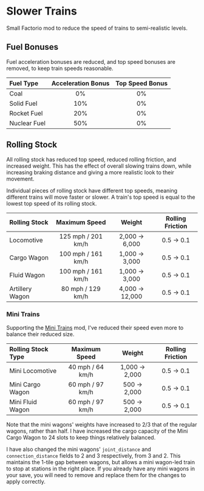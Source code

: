 # Slower Trains
Small Factorio mod to reduce the speed of trains to semi-realistic levels.

## Fuel Bonuses
Fuel acceleration bonuses are reduced, and top speed bonuses are removed, to keep train speeds reasonable.

| Fuel Type | Acceleration Bonus | Top Speed Bonus |
| :--- | :---: | :---: |
| Coal | 0% | 0% |
| Solid Fuel | 10% | 0% |
| Rocket Fuel | 20% | 0% |
| Nuclear Fuel | 50% | 0% |

## Rolling Stock
All rolling stock has reduced top speed, reduced rolling friction, and increased weight. This has the effect of overall slowing trains down, while increasing braking distance and giving a more realistic look to their movement.

Individual pieces of rolling stock have different top speeds, meaning different trains will move faster or slower. A train's top speed is equal to the lowest top speed of its rolling stock.

| Rolling Stock | Maximum Speed | Weight | Rolling Friction |
| :--- | :---: | :---: | :---: |
| Locomotive | 125 mph / 201 km/h | 2,000 -> 6,000 | 0.5 -> 0.1 |
| Cargo Wagon | 100 mph / 161 km/h | 1,000 -> 3,000 | 0.5 -> 0.1 |
| Fluid Wagon | 100 mph / 161 km/h | 1,000 -> 3,000 | 0.5 -> 0.1 |
| Artillery Wagon | 80 mph / 129 km/h | 4,000 -> 12,000 | 0.5 -> 0.1 |

### Mini Trains
Supporting the [Mini Trains](https://mods.factorio.com/mod/Mini_Trains) mod, I've reduced their speed even more to balance their reduced size.

| Rolling Stock Type | Maximum Speed | Weight | Rolling Friction |
| :--- | :---: | :---: | :---: |
| Mini Locomotive | 40 mph / 64 km/h | 1,000 -> 2,000 | 0.5 -> 0.1 |
| Mini Cargo Wagon | 60 mph / 97 km/h | 500 -> 2,000 | 0.5 -> 0.1 |
| Mini Fluid Wagon | 60 mph / 97 km/h | 500 -> 2,000 | 0.5 -> 0.1 |

Note that the mini wagons' weights have increased to 2/3 that of the regular wagons, rather than half. I have increased the cargo capacity of the Mini Cargo Wagon to 24 slots to keep things relatively balanced.

I have also changed the mini wagons' `joint_distance` and `connection_distance` fields to 2 and 3 respectively, from 3 and 2. This maintains the 1-tile gap between wagons, but allows a mini wagon-led train to stop at stations in the right place. If you already have any mini wagons in your save, you will need to remove and replace them for the changes to apply correctly.
